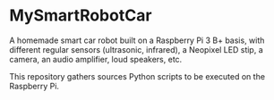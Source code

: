 # MySmartRobotCar

A homemade smart car robot built on a Raspberry Pi 3 B+ basis, with different regular sensors (ultrasonic, infrared), a Neopixel LED stip, a camera, an audio amplifier, loud speakers, etc.

This repository gathers sources Python scripts to be executed on the Raspberry Pi.
